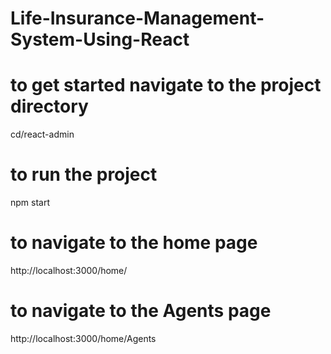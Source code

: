# Life-Insurance-Management-System-Using-React

# to get started navigate to the project directory
cd/react-admin

# to run the project
npm start

# to navigate to the home page 
http://localhost:3000/home/

# to navigate to the Agents page

http://localhost:3000/home/Agents

